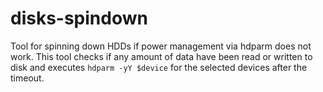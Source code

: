 # disks-spindown

Tool for spinning down HDDs if power management via hdparm does not work. 
This tool checks if any amount of data have been read or written to disk 
and executes ```hdparm -yY $device``` for the selected devices after the 
timeout.
